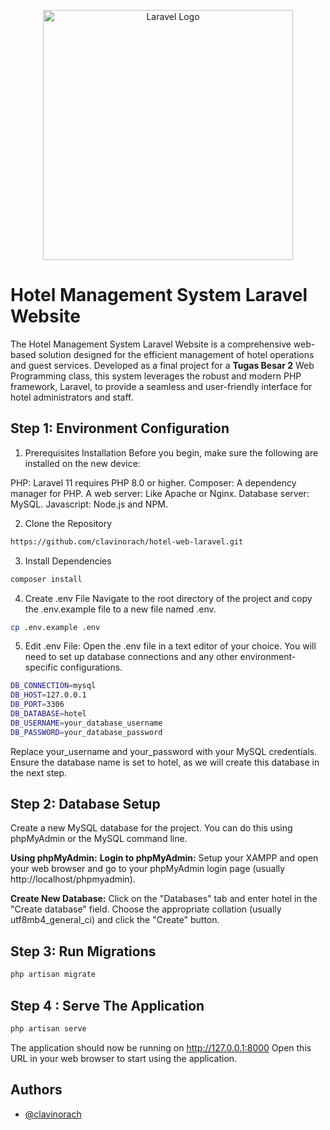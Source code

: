 <p align="center"><a href="https://laravel.com" target="_blank"><img src="https://raw.githubusercontent.com/laravel/art/master/logo-lockup/5%20SVG/2%20CMYK/1%20Full%20Color/laravel-logolockup-cmyk-red.svg" width="400" alt="Laravel Logo"></a></p>

# Hotel Management System Laravel Website
The Hotel Management System Laravel Website is a comprehensive web-based solution designed for the efficient management of hotel operations and guest services. Developed as a final project for a **Tugas Besar 2** Web Programming class, this system leverages the robust and modern PHP framework, Laravel, to provide a seamless and user-friendly interface for hotel administrators and staff.


## Step 1: Environment Configuration

1. Prerequisites Installation
Before you begin, make sure the following are installed on the new device:

PHP: Laravel 11 requires PHP 8.0 or higher.
Composer: A dependency manager for PHP.
A web server: Like Apache or Nginx.
Database server: MySQL.
Javascript: Node.js and NPM.

2. Clone the Repository

```bash
https://github.com/clavinorach/hotel-web-laravel.git

```

3. Install Dependencies

```bash
composer install

```
4. Create .env File
Navigate to the root directory of the project and copy the .env.example file to a new file named .env.

```bash
cp .env.example .env
```

5. Edit .env File:
Open the .env file in a text editor of your choice. You will need to set up database connections and any other environment-specific configurations.

```bash
DB_CONNECTION=mysql
DB_HOST=127.0.0.1
DB_PORT=3306
DB_DATABASE=hotel
DB_USERNAME=your_database_username
DB_PASSWORD=your_database_password
```

Replace your_username and your_password with your MySQL credentials. Ensure the database name is set to hotel, as we will create this database in the next step.

## Step 2: Database Setup

Create a new MySQL database for the project. You can do this using phpMyAdmin or the MySQL command line.

**Using phpMyAdmin:**
**Login to phpMyAdmin:** Setup your XAMPP and open your web browser and go to your phpMyAdmin login page (usually http://localhost/phpmyadmin).

**Create New Database:** Click on the "Databases" tab and enter hotel in the "Create database" field. Choose the appropriate collation (usually utf8mb4_general_ci) and click the "Create" button.

## Step 3: Run Migrations

```bash
php artisan migrate
```

## Step 4 : Serve The Application

```bash
php artisan serve
```

The application should now be running on http://127.0.0.1:8000 Open this URL in your web browser to start using the application.


## Authors

- [@clavinorach](https://www.github.com/clavinorach)








